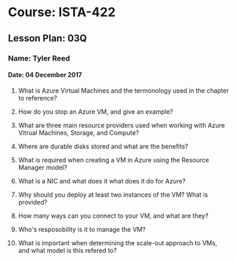 # Course: ISTA-422
## Lesson Plan: 03Q
### Name: Tyler Reed
#### Date: 04 December 2017

1. What is Azure Virtual Machines and the termonology used in the chapter to reference?

	
1. How do you stop an Azure VM, and give an example?


1. What are three main resource providers used when working with Azure Vitrual Machines, Storage, and Compute?

	
1. Where are durable disks stored and what are the benefits?

	
1. What is required when creating a VM in Azure using the Resource Manager model?

	
1. What is a NIC and what does it what does it do for Azure?

	
1. Why should you deploy at least two instances of the VM? What is provided?

	
1. How many ways can you connect to your VM, and what are they?

	
1. Who's resposobility is it to manage the VM?

	
1. What is important when determining the scale-out approach to VMs, and what model is this refered to?
